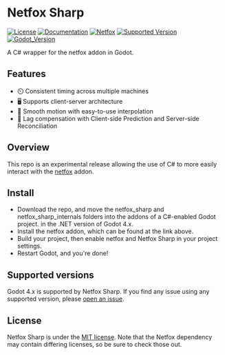 # Netfox Sharp

[![License](https://img.shields.io/badge/License-MIT-green)](https://github.com/CyFurStudios/NetfoxSharp/blob/main/LICENSE)
[![Documentation](https://img.shields.io/badge/Docs-github.io-blue)](https://foxssake.github.io/netfox/latest/)
[![Netfox](https://img.shields.io/badge/View-Netfox_Core-green)](https://github.com/foxssake/netfox/)
[![Supported Version](https://img.shields.io/badge/Supports_Netfox-v1.14-blue)](https://github.com/foxssake/netfox/)
[![Godot_Version](https://img.shields.io/badge/Supports_Godot-4.X-blue)](https://godotengine.org/download/archive/)

A C# wrapper for the netfox addon in Godot.

## Features

* ⏲️  Consistent timing across multiple machines
* 🖥️ Supports client-server architecture
* 🧈 Smooth motion with easy-to-use interpolation
* 💨 Lag compensation with Client-side Prediction and Server-side Reconciliation

## Overview

This repo is an experimental release allowing the use of C# to more easily interact
with the [netfox](https://github.com/foxssake/netfox/) addon.

## Install

* Download the repo, and move the netfox_sharp and netfox_sharp_internals folders into the addons of a C#-enabled
Godot project.
in the .NET version of Godot 4.x.
* Install the netfox addon, which can be found at the link above.
* Build your project, then enable netfox and Netfox Sharp in your project settings.
* Restart Godot, and you're done!

## Supported versions

Godot 4.x is supported by Netfox Sharp. If you find any issue using any supported
version, please [open an issue](https://github.com/CyFurStudios/NetfoxSharp/issues).

## License

Netfox Sharp is under the [MIT license](LICENSE). Note that the Netfox dependency
may contain differing licenses, so be sure to check those out.
